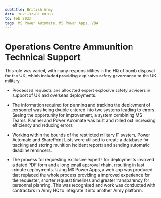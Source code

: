```yaml
---
subtitle: British Army
date: 2021-02-01 00:00
to: Feb 2023
tags: MS Power Automate, MS Power Apps, VBA
---
```


# Operations Centre Ammunition Technical Support

This role was varied, with many responsibilities in the HQ of bomb disposal for the UK, which included providing explosive safety governance to the UK military.

- Processed requests and allocated expert explosive safety advisers in support of UK and overseas deployments.

- The information required for planning and tracking the deployment of personnel was being double entered into two systems leading to errors. Seeing the opportunity for improvement, a system combining MS Teams, Planner and Power Automate was built and rolled out increasing efficiency and reducing errors.

- Working within the bounds of the restricted military IT system, Power Automate and SharePoint Lists were utilised to create a database for tracking and storing munition incident reports and sending automatic deadline reminders.

- The process for requesting explosive experts for deployments involved a dated PDF form and a long email approval chain, resulting in last minute deployments. Using MS Power Apps, a web app was produced that replaced the whole process providing a improved experience for the requester, shorter request timelines and greater transparency for personnel planning. This was recognised and work was conducted with contractors in Army HQ to integrate it into another Army platform.
